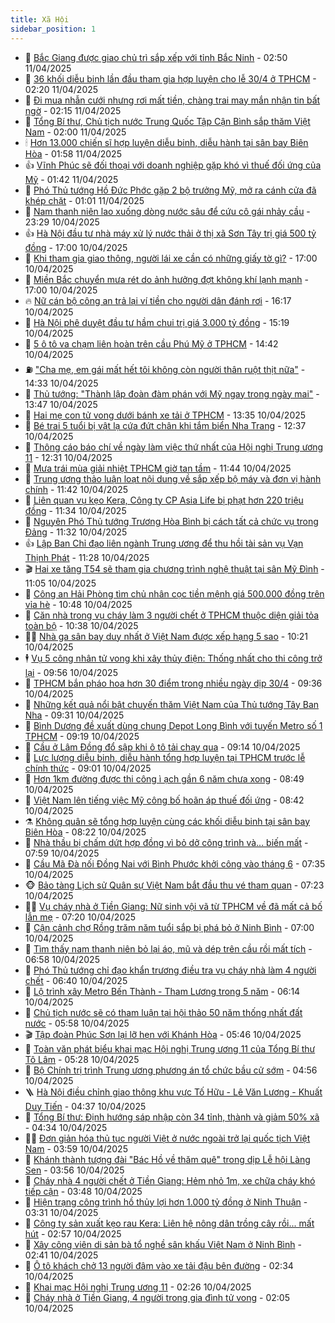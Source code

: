 ```yaml
---
title: Xã Hội
sidebar_position: 1
---
```


<!-- dantri-xa-hoi:START -->
- 🫣 [Bắc Giang được giao chủ trì sắp xếp với tỉnh Bắc Ninh](https://dantri.com.vn/xa-hoi/bac-giang-duoc-giao-chu-tri-sap-xep-voi-tinh-bac-ninh-20250411092650599.htm) - 02:50 11/04/2025
- 💼 [36 khối diễu binh lần đầu tham gia hợp luyện cho lễ 30/4 ở TPHCM](https://dantri.com.vn/xa-hoi/36-khoi-dieu-binh-lan-dau-tham-gia-hop-luyen-cho-le-304-o-tphcm-20250410221406600.htm) - 02:20 11/04/2025
- 🎊 [Đi mua nhẫn cưới nhưng rơi mất tiền, chàng trai may mắn nhận tin bất ngờ](https://dantri.com.vn/xa-hoi/di-mua-nhan-cuoi-nhung-roi-mat-tien-chang-trai-may-man-nhan-tin-bat-ngo-20250411084301474.htm) - 02:15 11/04/2025
- 🙉 [Tổng Bí thư, Chủ tịch nước Trung Quốc Tập Cận Bình sắp thăm Việt Nam](https://dantri.com.vn/xa-hoi/tong-bi-thu-chu-tich-nuoc-trung-quoc-tap-can-binh-sap-tham-viet-nam-20250411084124182.htm) - 02:00 11/04/2025
- 🕯 [Hơn 13.000 chiến sĩ hợp luyện diễu binh, diễu hành tại sân bay Biên Hòa](https://dantri.com.vn/xa-hoi/hon-13000-chien-si-hop-luyen-dieu-binh-dieu-hanh-tai-san-bay-bien-hoa-20250411082622968.htm) - 01:58 11/04/2025
- 👍 [Vĩnh Phúc sẽ đối thoại với doanh nghiệp gặp khó vì thuế đối ứng của Mỹ](https://dantri.com.vn/xa-hoi/vinh-phuc-se-doi-thoai-voi-doanh-nghiep-gap-kho-vi-thue-doi-ung-cua-my-20250411083311415.htm) - 01:42 11/04/2025
- 🤖 [Phó Thủ tướng Hồ Đức Phớc gặp 2 bộ trưởng Mỹ, mở ra cánh cửa đã khép chặt](https://dantri.com.vn/xa-hoi/pho-thu-tuong-ho-duc-phoc-gap-2-bo-truong-my-mo-ra-canh-cua-da-khep-chat-20250411075807231.htm) - 01:01 11/04/2025
- 🙉 [Nam thanh niên lao xuống dòng nước sâu để cứu cô gái nhảy cầu](https://dantri.com.vn/xa-hoi/nam-thanh-nien-lao-xuong-dong-nuoc-sau-de-cuu-co-gai-nhay-cau-20250411060544545.htm) - 23:29 10/04/2025
- 👍 [Hà Nội đầu tư nhà máy xử lý nước thải ở thị xã Sơn Tây trị giá 500 tỷ đồng](https://dantri.com.vn/xa-hoi/ha-noi-dau-tu-nha-may-xu-ly-nuoc-thai-o-thi-xa-son-tay-tri-gia-500-ty-dong-20250410232449255.htm) - 17:00 10/04/2025
- 🗽 [Khi tham gia giao thông, người lái xe cần có những giấy tờ gì?](https://dantri.com.vn/xa-hoi/khi-tham-gia-giao-thong-nguoi-lai-xe-can-co-nhung-giay-to-gi-20250410231130463.htm) - 17:00 10/04/2025
- 🗽 [Miền Bắc chuyển mưa rét do ảnh hưởng đợt không khí lạnh mạnh](https://dantri.com.vn/xa-hoi/mien-bac-chuyen-mua-ret-do-anh-huong-dot-khong-khi-lanh-manh-20250410174553510.htm) - 17:00 10/04/2025
- 🔥 [Nữ cán bộ công an trả lại ví tiền cho người dân đánh rơi](https://dantri.com.vn/xa-hoi/nu-can-bo-cong-an-tra-lai-vi-tien-cho-nguoi-dan-danh-roi-20250410214627051.htm) - 16:17 10/04/2025
- 🦒 [Hà Nội phê duyệt đầu tư hầm chui trị giá 3.000 tỷ đồng](https://dantri.com.vn/xa-hoi/ha-noi-phe-duyet-dau-tu-ham-chui-tri-gia-3000-ty-dong-20250410221806870.htm) - 15:19 10/04/2025
- 🧐 [5 ô tô va chạm liên hoàn trên cầu Phú Mỹ ở TPHCM](https://dantri.com.vn/xa-hoi/5-o-to-va-cham-lien-hoan-tren-cau-phu-my-o-tphcm-20250410213051903.htm) - 14:42 10/04/2025
- ⛽️ [&quot;Cha mẹ, em gái mất hết tôi không còn người thân ruột thịt nữa&quot;](https://dantri.com.vn/xa-hoi/cha-me-em-gai-mat-het-toi-khong-con-nguoi-than-ruot-thit-nua-20250410200743352.htm) - 14:33 10/04/2025
- 🚀 [Thủ tướng: &quot;Thành lập đoàn đàm phán với Mỹ ngay trong ngày mai&quot;](https://dantri.com.vn/xa-hoi/thu-tuong-thanh-lap-doan-dam-phan-voi-my-ngay-trong-ngay-mai-20250410193452225.htm) - 13:47 10/04/2025
- 🦒 [Hai mẹ con tử vong dưới bánh xe tải ở TPHCM](https://dantri.com.vn/xa-hoi/hai-me-con-tu-vong-duoi-banh-xe-tai-o-tphcm-20250410202252011.htm) - 13:35 10/04/2025
- 🦅 [Bé trai 5 tuổi bị vật lạ cứa đứt chân khi tắm biển Nha Trang](https://dantri.com.vn/xa-hoi/be-trai-5-tuoi-bi-vat-la-cua-dut-chan-khi-tam-bien-nha-trang-20250410190735813.htm) - 12:37 10/04/2025
- 🚀 [Thông cáo báo chí về ngày làm việc thứ nhất của Hội nghị Trung ương 11](https://dantri.com.vn/xa-hoi/thong-cao-bao-chi-ve-ngay-lam-viec-thu-nhat-cua-hoi-nghi-trung-uong-11-20250410192139466.htm) - 12:31 10/04/2025
- 🦅 [Mưa trái mùa giải nhiệt TPHCM giờ tan tầm](https://dantri.com.vn/xa-hoi/mua-trai-mua-giai-nhiet-tphcm-gio-tan-tam-20250410182022312.htm) - 11:44 10/04/2025
- 🤠 [Trung ương thảo luận loạt nội dung về sắp xếp bộ máy và đơn vị hành chính](https://dantri.com.vn/xa-hoi/trung-uong-thao-luan-loat-noi-dung-ve-sap-xep-bo-may-va-don-vi-hanh-chinh-20250410143931254.htm) - 11:42 10/04/2025
- 💄 [Liên quan vụ kẹo Kera, Công ty CP Asia Life bị phạt hơn 220 triệu đồng](https://dantri.com.vn/xa-hoi/lien-quan-vu-keo-kera-cong-ty-cp-asia-life-bi-phat-hon-220-trieu-dong-20250410175205858.htm) - 11:34 10/04/2025
- 🥷 [Nguyên Phó Thủ tướng Trương Hòa Bình bị cách tất cả chức vụ trong Đảng](https://dantri.com.vn/xa-hoi/nguyen-pho-thu-tuong-truong-hoa-binh-bi-cach-tat-ca-chuc-vu-trong-dang-20250409141509527.htm) - 11:32 10/04/2025
- 👍 [Lập Ban Chỉ đạo liên ngành Trung ương để thu hồi tài sản vụ Vạn Thịnh Phát](https://dantri.com.vn/xa-hoi/lap-ban-chi-dao-lien-nganh-trung-uong-de-thu-hoi-tai-san-vu-van-thinh-phat-20250410180630360.htm) - 11:28 10/04/2025
- 🎬 [Hai xe tăng T54 sẽ tham gia chương trình nghệ thuật tại sân Mỹ Đình](https://dantri.com.vn/xa-hoi/hai-xe-tang-t54-se-tham-gia-chuong-trinh-nghe-thuat-tai-san-my-dinh-20250410175604149.htm) - 11:05 10/04/2025
- 🦒 [Công an Hải Phòng tìm chủ nhân cọc tiền mệnh giá 500.000 đồng trên vỉa hè](https://dantri.com.vn/xa-hoi/cong-an-hai-phong-tim-chu-nhan-coc-tien-menh-gia-500000-dong-tren-via-he-20250410174550941.htm) - 10:48 10/04/2025
- 🌊 [Căn nhà trong vụ cháy làm 3 người chết ở TPHCM thuộc diện giải tỏa toàn bộ](https://dantri.com.vn/xa-hoi/can-nha-trong-vu-chay-lam-3-nguoi-chet-o-tphcm-thuoc-dien-giai-toa-toan-bo-20250410171224248.htm) - 10:38 10/04/2025
- 🧑‍💻 [Nhà ga sân bay duy nhất ở Việt Nam được xếp hạng 5 sao](https://dantri.com.vn/xa-hoi/nha-ga-san-bay-duy-nhat-o-viet-nam-duoc-xep-hang-5-sao-20250410165623690.htm) - 10:21 10/04/2025
- 🕴 [Vụ 5 công nhân tử vong khi xây thủy điện: Thống nhất cho thi công trở lại](https://dantri.com.vn/xa-hoi/vu-5-cong-nhan-tu-vong-khi-xay-thuy-dien-thong-nhat-cho-thi-cong-tro-lai-20250410163816146.htm) - 09:56 10/04/2025
- 🤔 [TPHCM bắn pháo hoa hơn 30 điểm trong nhiều ngày dịp 30/4](https://dantri.com.vn/xa-hoi/tphcm-ban-phao-hoa-hon-30-diem-trong-nhieu-ngay-dip-304-20250410162433135.htm) - 09:36 10/04/2025
- 💄 [Những kết quả nổi bật chuyến thăm Việt Nam của Thủ tướng Tây Ban Nha](https://dantri.com.vn/xa-hoi/nhung-ket-qua-noi-bat-chuyen-tham-viet-nam-cua-thu-tuong-tay-ban-nha-20250410161706879.htm) - 09:31 10/04/2025
- 🧠 [Bình Dương đề xuất dùng chung Depot Long Bình với tuyến Metro số 1 TPHCM](https://dantri.com.vn/xa-hoi/binh-duong-de-xuat-dung-chung-depot-long-binh-voi-tuyen-metro-so-1-tphcm-20250410155725898.htm) - 09:19 10/04/2025
- 🦣 [Cầu ở Lâm Đồng đổ sập khi ô tô tải chạy qua](https://dantri.com.vn/xa-hoi/cau-o-lam-dong-do-sap-khi-o-to-tai-chay-qua-20250410155314383.htm) - 09:14 10/04/2025
- 💫 [Lực lượng diễu binh, diễu hành tổng hợp luyện tại TPHCM trước lễ chính thức](https://dantri.com.vn/xa-hoi/luc-luong-dieu-binh-dieu-hanh-tong-hop-luyen-tai-tphcm-truoc-le-chinh-thuc-20250410155058176.htm) - 09:01 10/04/2025
- 🚀 [Hơn 1km đường được thi công ì ạch gần 6 năm chưa xong](https://dantri.com.vn/xa-hoi/hon-1km-duong-duoc-thi-cong-i-ach-gan-6-nam-chua-xong-20250410150446593.htm) - 08:49 10/04/2025
- 🤔 [Việt Nam lên tiếng việc Mỹ công bố hoãn áp thuế đối ứng](https://dantri.com.vn/xa-hoi/viet-nam-len-tieng-viec-my-cong-bo-hoan-ap-thue-doi-ung-20250410153438253.htm) - 08:42 10/04/2025
- ⚗️ [Không quân sẽ tổng hợp luyện cùng các khối diễu binh tại sân bay Biên Hòa](https://dantri.com.vn/xa-hoi/khong-quan-se-tong-hop-luyen-cung-cac-khoi-dieu-binh-tai-san-bay-bien-hoa-20250410143054303.htm) - 08:22 10/04/2025
- 🫶 [Nhà thầu bị chấm dứt hợp đồng vì bỏ dở công trình và... biến mất](https://dantri.com.vn/xa-hoi/nha-thau-bi-cham-dut-hop-dong-vi-bo-do-cong-trinh-va-bien-mat-20250410143042359.htm) - 07:59 10/04/2025
- 🌮 [Cầu Mã Đà nối Đồng Nai với Bình Phước khởi công vào tháng 6](https://dantri.com.vn/xa-hoi/cau-ma-da-noi-dong-nai-voi-binh-phuoc-khoi-cong-vao-thang-6-20250410140452374.htm) - 07:35 10/04/2025
- 🐵 [Bảo tàng Lịch sử Quân sự Việt Nam bắt đầu thu vé tham quan](https://dantri.com.vn/xa-hoi/bao-tang-lich-su-quan-su-viet-nam-bat-dau-thu-ve-tham-quan-20250410141627914.htm) - 07:23 10/04/2025
- 🧑‍🏫 [Vụ cháy nhà ở Tiền Giang: Nữ sinh vội vã từ TPHCM về đã mất cả bố lẫn mẹ](https://dantri.com.vn/xa-hoi/vu-chay-nha-o-tien-giang-nu-sinh-voi-va-tu-tphcm-ve-da-mat-ca-bo-lan-me-20250410130305231.htm) - 07:20 10/04/2025
- 💫 [Cận cảnh chợ Rồng trăm năm tuổi sắp bị phá bỏ ở Ninh Bình](https://dantri.com.vn/xa-hoi/can-canh-cho-rong-tram-nam-tuoi-sap-bi-pha-bo-o-ninh-binh-20250409222500848.htm) - 07:00 10/04/2025
- 🦩 [Tìm thấy nam thanh niên bỏ lại áo, mũ và dép trên cầu rồi mất tích](https://dantri.com.vn/xa-hoi/tim-thay-nam-thanh-nien-bo-lai-ao-mu-va-dep-tren-cau-roi-mat-tich-20250410120501619.htm) - 06:58 10/04/2025
- 🦄 [Phó Thủ tướng chỉ đạo khẩn trương điều tra vụ cháy nhà làm 4 người chết](https://dantri.com.vn/xa-hoi/pho-thu-tuong-chi-dao-khan-truong-dieu-tra-vu-chay-nha-lam-4-nguoi-chet-20250410132853344.htm) - 06:40 10/04/2025
- 💂 [Lộ trình xây Metro Bến Thành - Tham Lương trong 5 năm](https://dantri.com.vn/xa-hoi/lo-trinh-xay-metro-ben-thanh-tham-luong-trong-5-nam-20250410113648410.htm) - 06:14 10/04/2025
- 💄 [Chủ tịch nước sẽ có tham luận tại hội thảo 50 năm thống nhất đất nước](https://dantri.com.vn/xa-hoi/chu-tich-nuoc-se-co-tham-luan-tai-hoi-thao-50-nam-thong-nhat-dat-nuoc-20250410115656296.htm) - 05:58 10/04/2025
- 🎬 [Tập đoàn Phúc Sơn lại lỡ hẹn với Khánh Hòa](https://dantri.com.vn/xa-hoi/tap-doan-phuc-son-lai-lo-hen-voi-khanh-hoa-20250410115432226.htm) - 05:46 10/04/2025
- 👀 [Toàn văn phát biểu khai mạc Hội nghị Trung ương 11 của Tổng Bí thư Tô Lâm](https://dantri.com.vn/xa-hoi/toan-van-phat-bieu-khai-mac-hoi-nghi-trung-uong-11-cua-tong-bi-thu-to-lam-20250410121438075.htm) - 05:28 10/04/2025
- 💃 [Bộ Chính trị trình Trung ương phương án tổ chức bầu cử sớm](https://dantri.com.vn/xa-hoi/bo-chinh-tri-trinh-trung-uong-phuong-an-to-chuc-bau-cu-som-20250410115015414.htm) - 04:56 10/04/2025
- 🪜 [Hà Nội điều chỉnh giao thông khu vực Tố Hữu - Lê Văn Lương - Khuất Duy Tiến](https://dantri.com.vn/xa-hoi/ha-noi-dieu-chinh-giao-thong-khu-vuc-to-huu-le-van-luong-khuat-duy-tien-20250410112632936.htm) - 04:37 10/04/2025
- 📝 [Tổng Bí thư: Định hướng sáp nhập còn 34 tỉnh, thành và giảm 50% xã](https://dantri.com.vn/xa-hoi/tong-bi-thu-dinh-huong-sap-nhap-con-34-tinh-thanh-va-giam-50-xa-20250410112626763.htm) - 04:34 10/04/2025
- 🧑‍💻 [Đơn giản hóa thủ tục người Việt ở nước ngoài trở lại quốc tịch Việt Nam](https://dantri.com.vn/xa-hoi/don-gian-hoa-thu-tuc-nguoi-viet-o-nuoc-ngoai-tro-lai-quoc-tich-viet-nam-20250410102613155.htm) - 03:59 10/04/2025
- 👺 [Khánh thành tượng đài &quot;Bác Hồ về thăm quê&quot; trong dịp Lễ hội Làng Sen](https://dantri.com.vn/xa-hoi/khanh-thanh-tuong-dai-bac-ho-ve-tham-que-trong-dip-le-hoi-lang-sen-20250410104450854.htm) - 03:56 10/04/2025
- 🌮 [Cháy nhà 4 người chết ở Tiền Giang: Hẻm nhỏ 1m, xe chữa cháy khó tiếp cận](https://dantri.com.vn/xa-hoi/chay-nha-4-nguoi-chet-o-tien-giang-hem-nho-1m-xe-chua-chay-kho-tiep-can-20250410101800453.htm) - 03:48 10/04/2025
- 🤭 [Hiện trạng công trình hồ thủy lợi hơn 1.000 tỷ đồng ở Ninh Thuận](https://dantri.com.vn/xa-hoi/hien-trang-cong-trinh-ho-thuy-loi-hon-1000-ty-dong-o-ninh-thuan-20250407202328931.htm) - 03:31 10/04/2025
- 💪 [Công ty sản xuất kẹo rau Kera: Liên hệ nông dân trồng cây rồi... mất hút](https://dantri.com.vn/xa-hoi/cong-ty-san-xuat-keo-rau-kera-lien-he-nong-dan-trong-cay-roi-mat-hut-20250410090054347.htm) - 02:57 10/04/2025
- 🧰 [Xây công viên di sản bà tổ nghề sân khấu Việt Nam ở Ninh Bình](https://dantri.com.vn/xa-hoi/xay-cong-vien-di-san-ba-to-nghe-san-khau-viet-nam-o-ninh-binh-20250410072904593.htm) - 02:41 10/04/2025
- 🤡 [Ô tô khách chở 13 người đâm vào xe tải đậu bên đường](https://dantri.com.vn/xa-hoi/o-to-khach-cho-13-nguoi-dam-vao-xe-tai-dau-ben-duong-20250410090747956.htm) - 02:34 10/04/2025
- 🦆 [Khai mạc Hội nghị Trung ương 11](https://dantri.com.vn/xa-hoi/khai-mac-hoi-nghi-trung-uong-11-20250409141958022.htm) - 02:26 10/04/2025
- 🦍 [Cháy nhà ở Tiền Giang, 4 người trong gia đình tử vong](https://dantri.com.vn/xa-hoi/chay-nha-o-tien-giang-4-nguoi-trong-gia-dinh-tu-vong-20250410084318592.htm) - 02:05 10/04/2025<!-- dantri-xa-hoi:END -->
